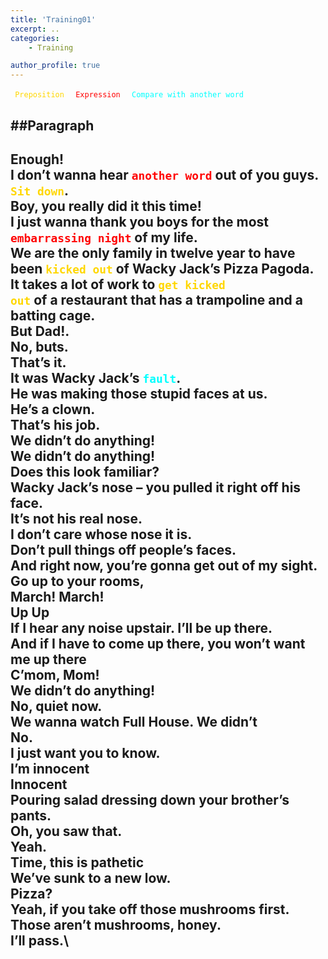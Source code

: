 ```yaml
---
title: 'Training01' 
excerpt: ..
categories:
    - Training

author_profile: true 
---
```


<code style="color : gold"> Preposition </code>
<code style="color : red"> Expression </code>
<code style="color : Cyan"> Compare with another word </code>

##Paragraph
---
Enough!\
I don’t wanna hear <code style="color : red">another word</code> out of you guys.\
<code style="color : gold">Sit down</code>.\
Boy, you really did it this time!\
I just wanna thank you boys for the most <code style="color : red">embarrassing night</code> of my life.\
We are the only family in twelve year to have been <code style="color : gold">kicked out</code> of Wacky Jack’s Pizza Pagoda.\
It takes a lot of work to <code style="color : gold">get kicked out</code> of a restaurant that has a trampoline and a batting cage. \
But Dad!.\
No, buts.\
That’s it.\
It was Wacky Jack’s <code style="color : Cyan">fault</code>.\
He was making those stupid faces at us.\
He’s a clown.\
That’s his job.\
We didn’t do anything!\
We didn’t do anything!\
Does this look familiar?\
Wacky Jack’s nose – you pulled it right off his face.\
It’s not his real nose.\
I don’t care whose nose it is.\
Don’t pull things off people’s faces.\
And right now, you’re gonna get out of my sight.\
Go up to your rooms,\
March! March!\
Up Up\
If I hear any noise upstair. I’ll be up there.\
And if I have to come up there, you won’t want me up there\
C’mom, Mom!\
We didn’t do anything!\
No, quiet now.\
We wanna watch Full House. We didn’t\
No.\
I just want you to know.\
I’m innocent\
Innocent\
Pouring salad dressing down your brother’s pants.\
Oh, you saw that.\
Yeah.\
Time, this is pathetic\
We’ve sunk to a new low.\
Pizza?\
Yeah, if you take off those mushrooms first.\
Those aren’t mushrooms, honey.\
I’ll pass.\
---
